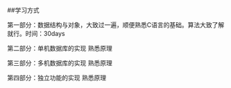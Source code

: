 ##学习方式

第一部分：数据结构与对象，大致过一遍，顺便熟悉C语言的基础。算法大致了解就行。时间：30days

第二部分：单机数据库的实现 熟悉原理 

第三部分：多机数据库的实现 熟悉原理

第四部分：独立功能的实现 熟悉原理
